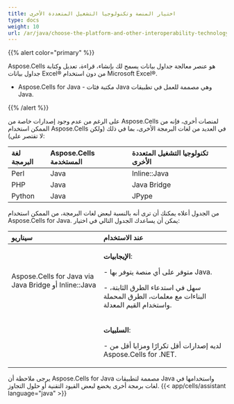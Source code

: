 ```yaml
---
title: اختيار المنصة وتكنولوجيا التشغيل المتعددة الأخرى
type: docs
weight: 10
url: /ar/java/choose-the-platform-and-other-interoperability-technology/
---
```


{{% alert color="primary" %}} 

Aspose.Cells هو عنصر معالجة جداول بيانات يسمح لك بإنشاء، قراءة، تعديل وكتابة جداول بيانات Excel® من دون استخدام Microsoft Excel®. 

- Aspose.Cells for Java - مكتبة فئات Java وهي مصممة للعمل في تطبيقات Java.

{{% /alert %}} 

على الرغم من عدم وجود إصدارات خاصة من Aspose.Cells لمنصات أخرى، فإنه من الممكن استخدام Aspose.Cells في العديد من لغات البرمجة الأخرى، بما في ذلك (ولكن لا تقتصر على): 

|**لغة البرمجة** |**Aspose.Cells المستخدمة** |**تكنولوجيا التشغيل المتعددة الأخرى** |
| :- | :- | :- |
|Perl |Java |Inline::Java |
|PHP |Java |Java Bridge |
|Python |Java |JPype |
من الجدول أعلاه يمكنك أن ترى أنه بالنسبة لبعض لغات البرمجة، من الممكن استخدام Aspose.Cells for Java. يمكن أن يساعدك الجدول التالي في اختيار: 

|**سيناريو** |**عند الاستخدام** |
| :- | :- |
|Aspose.Cells for Java via Java Bridge أو Inline::Java |<p>**الإيجابيات**:</p><p>- متوفر على أي منصة يتوفر بها Java.</p><p>- سهل في استدعاء الطرق الثابتة، البناءات مع معلمات، الطرق المحملة واستخدام القيم المعدلة.</p>|
| |<p>**السلبيات**: </p><p>- لديه إصدارات أقل تكرارًا ومزايا أقل من Aspose.Cells for .NET.</p>|
يرجى ملاحظة أن Aspose.Cells for Java مصممة لتطبيقات Java واستخدامها في لغات برمجة أخرى يخضع لبعض القيود التقنية أو حلول التجاوز. 
{{< app/cells/assistant language="java" >}}
